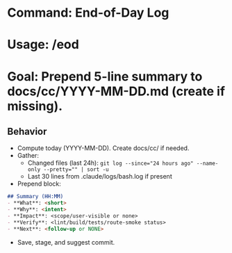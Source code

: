 # Command: End-of-Day Log
# Usage: /eod
# Goal: Prepend 5-line summary to docs/cc/YYYY-MM-DD.md (create if missing).

## Behavior
- Compute today (YYYY-MM-DD). Create docs/cc/ if needed.
- Gather:
  - Changed files (last 24h): `git log --since="24 hours ago" --name-only --pretty="" | sort -u`
  - Last 30 lines from .claude/logs/bash.log if present
- Prepend block:

```markdown
## Summary (HH:MM)
- **What**: <short>
- **Why**: <intent>
- **Impact**: <scope/user-visible or none>
- **Verify**: <lint/build/tests/route-smoke status>
- **Next**: <follow-up or NONE>
```

- Save, stage, and suggest commit.